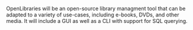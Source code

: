 OpenLibraries will be an open-source library managment tool that can be adapted to a variety of use-cases, including e-books, DVDs, and other media. It will include a GUI as well as a CLI with support for SQL querying.
